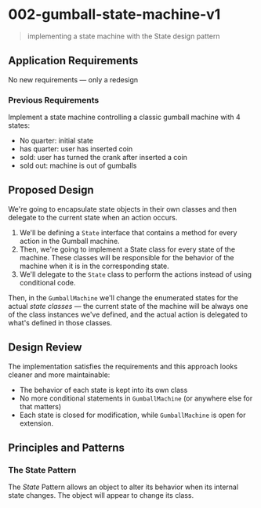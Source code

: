 # 002-gumball-state-machine-v1
> implementing a state machine with the State design pattern

## Application Requirements

No new requirements &mdash; only a redesign

### Previous Requirements
Implement a state machine controlling a classic gumball machine with 4 states:
+ No quarter: initial state
+ has quarter: user has inserted coin
+ sold: user has turned the crank after inserted a coin
+ sold out: machine is out of gumballs

## Proposed Design
We're going to encapsulate state objects in their own classes and then delegate to the current state when an action occurs.

1. We'll be defining a `State` interface that contains a method for every action in the Gumball machine.
2. Then, we're going to implement a State class for every state of the machine. These classes will be responsible for the behavior of the machine when it is in the corresponding state.
3. We'll delegate to the `State` class to perform the actions instead of using conditional code.

Then, in the `GumballMachine` we'll change the enumerated states for the actual *state classes* &mdash; the current state of the machine will be always one of the class instances we've defined, and the actual action is delegated to what's defined in those classes.

## Design Review
The implementation satisfies the requirements and this approach looks cleaner and more maintainable:
+ The behavior of each state is kept into its own class
+ No more conditional statements in `GumballMachine` (or anywhere else for that matters)
+ Each state is closed for modification, while `GumballMachine` is open for extension.


## Principles and Patterns

### The State Pattern
The *State* Pattern allows an object to alter its behavior when its internal state changes. The object will appear to change its class.

